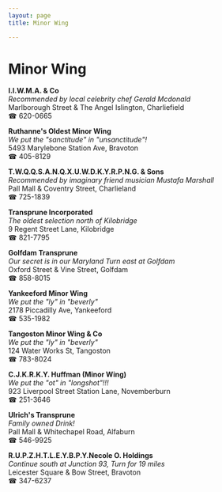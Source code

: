 ```yaml
---
layout: page 
title: Minor Wing

---
```



# Minor Wing


 **I.I.W.M.A. & Co**  
_Recommended by local celebrity chef Gerald Mcdonald_  
Marlborough Street & The Angel Islington, Charliefield  
☎ 620-0665

**Ruthanne's Oldest Minor Wing**  
_We put the "sanctitude" in "unsanctitude"!_  
5493 Marylebone Station Ave, Bravoton  
☎ 405-8129

**T.W.Q.Q.S.A.N.Q.X.U.W.D.K.Y.R.P.N.G. & Sons**  
_Recommended by imaginary friend musician Mustafa Marshall_  
Pall Mall & Coventry Street, Charlieland  
☎ 725-1839

**Transprune Incorporated**  
_The oldest selection north of Kilobridge_  
9 Regent Street Lane, Kilobridge  
☎ 821-7795

**Golfdam Transprune**  
_Our secret is in our Maryland 
Turn east at Golfdam_  
Oxford Street & Vine Street, Golfdam  
☎ 858-8015

**Yankeeford Minor Wing**  
_We put the "ly" in "beverly"_  
2178 Piccadilly Ave, Yankeeford  
☎ 535-1982

**Tangoston Minor Wing & Co**  
_We put the "ly" in "beverly"_  
124 Water Works St, Tangoston  
☎ 783-8024

**C.J.K.R.K.Y. Huffman (Minor Wing)**  
_We put the "ot" in "longshot"!!!_  
923 Liverpool Street Station Lane, Novemberburn  
☎ 251-3646

**Ulrich's Transprune**  
_Family owned Drink!_  
Pall Mall & Whitechapel Road, Alfaburn  
☎ 546-9925

**R.U.P.Z.H.T.L.E.Y.B.P.Y.Necole O. Holdings**  
_Continue south at Junction 93, Turn for 19 miles_  
Leicester Square & Bow Street, Bravoton  
☎ 347-6237

